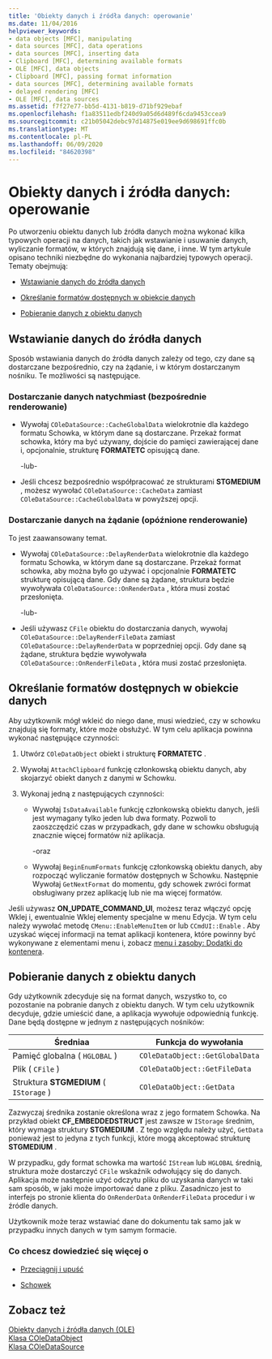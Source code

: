 ```yaml
---
title: 'Obiekty danych i źródła danych: operowanie'
ms.date: 11/04/2016
helpviewer_keywords:
- data objects [MFC], manipulating
- data sources [MFC], data operations
- data sources [MFC], inserting data
- Clipboard [MFC], determining available formats
- OLE [MFC], data objects
- Clipboard [MFC], passing format information
- data sources [MFC], determining available formats
- delayed rendering [MFC]
- OLE [MFC], data sources
ms.assetid: f7f27e77-bb5d-4131-b819-d71bf929ebaf
ms.openlocfilehash: f1a83511edbf240d9a05d6d489f6cda9453ccea9
ms.sourcegitcommit: c21b05042debc97d14875e019ee9d698691ffc0b
ms.translationtype: MT
ms.contentlocale: pl-PL
ms.lasthandoff: 06/09/2020
ms.locfileid: "84620398"
---
```

# <a name="data-objects-and-data-sources-manipulation"></a>Obiekty danych i źródła danych: operowanie

Po utworzeniu obiektu danych lub źródła danych można wykonać kilka typowych operacji na danych, takich jak wstawianie i usuwanie danych, wyliczanie formatów, w których znajdują się dane, i inne. W tym artykule opisano techniki niezbędne do wykonania najbardziej typowych operacji. Tematy obejmują:

- [Wstawianie danych do źródła danych](#_core_inserting_data_into_a_data_source)

- [Określanie formatów dostępnych w obiekcie danych](#_core_determining_the_formats_available_in_a_data_object)

- [Pobieranie danych z obiektu danych](#_core_retrieving_data_from_a_data_object)

## <a name="inserting-data-into-a-data-source"></a><a name="_core_inserting_data_into_a_data_source"></a>Wstawianie danych do źródła danych

Sposób wstawiania danych do źródła danych zależy od tego, czy dane są dostarczane bezpośrednio, czy na żądanie, i w którym dostarczanym nośniku. Te możliwości są następujące.

### <a name="supplying-data-immediately-immediate-rendering"></a>Dostarczanie danych natychmiast (bezpośrednie renderowanie)

- Wywołaj `COleDataSource::CacheGlobalData` wielokrotnie dla każdego formatu Schowka, w którym dane są dostarczane. Przekaż format schowka, który ma być używany, dojście do pamięci zawierającej dane i, opcjonalnie, strukturę **FORMATETC** opisującą dane.

     -lub-

- Jeśli chcesz bezpośrednio współpracować ze strukturami **STGMEDIUM** , możesz wywołać `COleDataSource::CacheData` zamiast `COleDataSource::CacheGlobalData` w powyższej opcji.

### <a name="supplying-data-on-demand-delayed-rendering"></a>Dostarczanie danych na żądanie (opóźnione renderowanie)

To jest zaawansowany temat.

- Wywołaj `COleDataSource::DelayRenderData` wielokrotnie dla każdego formatu Schowka, w którym dane są dostarczane. Przekaż format schowka, aby można było go używać i opcjonalnie **FORMATETC** strukturę opisującą dane. Gdy dane są żądane, struktura będzie wywoływała `COleDataSource::OnRenderData` , która musi zostać przesłonięta.

     -lub-

- Jeśli używasz `CFile` obiektu do dostarczania danych, wywołaj `COleDataSource::DelayRenderFileData` zamiast `COleDataSource::DelayRenderData` w poprzedniej opcji. Gdy dane są żądane, struktura będzie wywoływała `COleDataSource::OnRenderFileData` , która musi zostać przesłonięta.

## <a name="determining-the-formats-available-in-a-data-object"></a><a name="_core_determining_the_formats_available_in_a_data_object"></a>Określanie formatów dostępnych w obiekcie danych

Aby użytkownik mógł wkleić do niego dane, musi wiedzieć, czy w schowku znajdują się formaty, które może obsłużyć. W tym celu aplikacja powinna wykonać następujące czynności:

1. Utwórz `COleDataObject` obiekt i strukturę **FORMATETC** .

1. Wywołaj `AttachClipboard` funkcję członkowską obiektu danych, aby skojarzyć obiekt danych z danymi w Schowku.

1. Wykonaj jedną z następujących czynności:

   - Wywołaj `IsDataAvailable` funkcję członkowską obiektu danych, jeśli jest wymagany tylko jeden lub dwa formaty. Pozwoli to zaoszczędzić czas w przypadkach, gdy dane w schowku obsługują znacznie więcej formatów niż aplikacja.

     \-oraz

   - Wywołaj `BeginEnumFormats` funkcję członkowską obiektu danych, aby rozpocząć wyliczanie formatów dostępnych w Schowku. Następnie Wywołaj `GetNextFormat` do momentu, gdy schowek zwróci format obsługiwany przez aplikację lub nie ma więcej formatów.

Jeśli używasz **ON_UPDATE_COMMAND_UI**, możesz teraz włączyć opcję Wklej i, ewentualnie Wklej elementy specjalne w menu Edycja. W tym celu należy wywołać metodę `CMenu::EnableMenuItem` or lub `CCmdUI::Enable` . Aby uzyskać więcej informacji na temat aplikacji kontenera, które powinny być wykonywane z elementami menu i, zobacz [menu i zasoby: Dodatki do kontenera](menus-and-resources-container-additions.md).

## <a name="retrieving-data-from-a-data-object"></a><a name="_core_retrieving_data_from_a_data_object"></a>Pobieranie danych z obiektu danych

Gdy użytkownik zdecyduje się na format danych, wszystko to, co pozostanie na pobranie danych z obiektu danych. W tym celu użytkownik decyduje, gdzie umieścić dane, a aplikacja wywołuje odpowiednią funkcję. Dane będą dostępne w jednym z następujących nośników:

|Średniaa|Funkcja do wywołania|
|------------|----------------------|
|Pamięć globalna ( `HGLOBAL` )|`COleDataObject::GetGlobalData`|
|Plik ( `CFile` )|`COleDataObject::GetFileData`|
|Struktura **STGMEDIUM** ( `IStorage` )|`COleDataObject::GetData`|

Zazwyczaj średnika zostanie określona wraz z jego formatem Schowka. Na przykład obiekt **CF_EMBEDDEDSTRUCT** jest zawsze w `IStorage` średnim, który wymaga struktury **STGMEDIUM** . Z tego względu należy użyć, `GetData` ponieważ jest to jedyna z tych funkcji, które mogą akceptować strukturę **STGMEDIUM** .

W przypadku, gdy format schowka ma wartość `IStream` lub `HGLOBAL` średnią, struktura może dostarczyć `CFile` wskaźnik odwołujący się do danych. Aplikacja może następnie użyć odczytu pliku do uzyskania danych w taki sam sposób, w jaki może importować dane z pliku. Zasadniczo jest to interfejs po stronie klienta do `OnRenderData` `OnRenderFileData` procedur i w źródle danych.

Użytkownik może teraz wstawiać dane do dokumentu tak samo jak w przypadku innych danych w tym samym formacie.

### <a name="what-do-you-want-to-know-more-about"></a>Co chcesz dowiedzieć się więcej o

- [Przeciągnij i upuść](drag-and-drop-ole.md)

- [Schowek](clipboard.md)

## <a name="see-also"></a>Zobacz też

[Obiekty danych i źródła danych (OLE)](data-objects-and-data-sources-ole.md)<br/>
[Klasa COleDataObject](reference/coledataobject-class.md)<br/>
[Klasa COleDataSource](reference/coledatasource-class.md)
